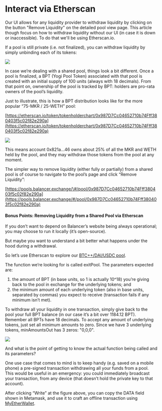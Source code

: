 # Interact via Etherscan

Our UI allows for any liquidity provider to withdraw liquidity by clicking on the button "Remove Liquidity" on the detailed pool view page. This article though focus on how to withdraw liquidity without our UI \(in case it is down or inaccessible\). To do that we'll be using Etherscan.io.

If a pool is still private \(i.e. not finalized\), you can withdraw liquidity by simply unbinding each of its tokens:

![](https://lh5.googleusercontent.com/epkR6-l5a2awnjvRAjNtBkFqE2rjHe7gfZ5fo2BH0l1uj87IA3fN2n6mfhZEtIJ-VbrtHEhosjgo35k7sdEMhJhZSbyVz0AWeEoNCFn-YPG4fSRHtTznRaYSEGXQ_OM0KlsGOggo)

In case we’re dealing with a shared pool, things look a bit different. Once a pool is finalized, a BPT \(Yogi Pool Token\) associated with that pool is created with an initial supply of 100 units \(always with 18 decimals\). From that point on, ownership of the pool is tracked by BPT: holders are pro-rata owners of the pool’s liquidity.

Just to illustrate, this is how a BPT distribution looks like for the more popular “75-MKR / 25-WETH” pool:

[https://etherscan.io/token/tokenholderchart/0x987D7Cc04652710b74Fff380403f5c02f82e290a](https://etherscan.io/token/tokenholderchart/0x987D7Cc04652710b74Fff380403f5c02f82e290a)

![](https://lh5.googleusercontent.com/CwFnsvCn0E960qFS7qvBjXTSdVHgJyXoIW1skGhgvmelZrXJDTDCWVUh5GEY9AZlhd9r0vUy1_XGjb9vLp7ExH3xpVDkheUwT1yytFcyxJlUm_GBsj-q5L6s8XjCNSGKWanP5vuJ)

This means account 0x821a...46 owns about 25% of all the MKR and WETH held by the pool, and they may withdraw those tokens from the pool at any moment.

The simpler way to remove liquidity \(either fully or partially\) from a shared pool is of course to navigate to the pool’s page and click “Remove Liquidity”:

[https://pools.balancer.exchange/\#/pool/0x987D7Cc04652710b74Fff380403f5c02f82e290a](https://pools.balancer.exchange/#/pool/0x987D7Cc04652710b74Fff380403f5c02f82e290a)

#### Bonus Points: Removing Liquidity from a Shared Pool via Etherscan

If you don’t want to depend on Balancer’s website being always operational; you may choose to run it locally \(it’s open-source\).

But maybe you want to understand a bit better what happens under the hood during a withdrawal. 

So let’s use Etherscan to explore our [BTC++/DAI/USDC pool](https://etherscan.io/address/0x75286e183D923a5F52F52be205e358c5C9101b09#writeContract).

The function we’re looking for is called exitPool. The parameters expected are: 

1. the amount of BPT \(in base units, so 1 is actually 10^18\) you’re giving back to the pool in exchange for the underlying tokens; and
2. the minimum amount of each underlying token \(also in base units, separated by commas\) you expect to receive \(transaction fails if any minimum isn’t met\).

To withdraw all your liquidity in one transaction, simply give back to the pool your full BPT balance \(in our case it’s a bit over 1184.12 BPT\). Remember all BPTs have 18 decimals. To accept any amount of underlying tokens, just set all minimum amounts to zero. Since we have 3 underlying tokens, minAmountsOut has 3 zeros: "0,0,0".

![](https://lh5.googleusercontent.com/T0sUcnFlu5-kXQmGbD2m8WAB5mgygcRblysrZVyGF1bTN4EYu9cW61GCSA0Sp2GTXC_gpThd1HejDGBMYar3flSdMcBYT8N55zNnqMOIwft32kn20aZykWD1zBW5JbqY3tKmhkO1)

And what is the point of getting to know the actual function being called and its parameters? 

One use case that comes to mind is to keep handy \(e.g. saved on a mobile phone\) a pre-signed transaction withdrawing all your funds from a pool. This would be useful in an emergency: you could immediately broadcast your transaction, from any device \(that doesn’t hold the private key to that account\).

  
After clicking “Write” at the figure above, you can copy the DATA field shown in Metamask, and use it to craft an offline transaction using [MyEtherWallet](https://www.myetherwallet.com/interface/send-offline).


